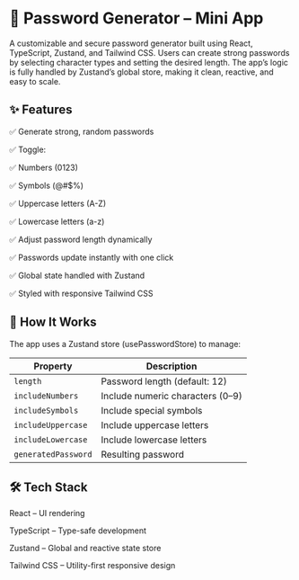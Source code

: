 # 🔐 Password Generator – Mini App
A customizable and secure password generator built using React, TypeScript, Zustand, and Tailwind CSS. Users can create strong passwords by selecting character types and setting the desired length. The app’s logic is fully handled by Zustand’s global store, making it clean, reactive, and easy to scale.

## ✨ Features
✅ Generate strong, random passwords

✅ Toggle:

✅ Numbers (0123)

✅ Symbols (@#$%)

✅ Uppercase letters (A-Z)

✅ Lowercase letters (a-z)

✅ Adjust password length dynamically

✅ Passwords update instantly with one click

✅ Global state handled with Zustand

✅ Styled with responsive Tailwind CSS

## 🧠 How It Works
The app uses a Zustand store (usePasswordStore) to manage:

| Property            | Description                      |
| ------------------- | -------------------------------- |
| `length`            | Password length (default: 12)    |
| `includeNumbers`    | Include numeric characters (0–9) |
| `includeSymbols`    | Include special symbols          |
| `includeUppercase`  | Include uppercase letters        |
| `includeLowercase`  | Include lowercase letters        |
| `generatedPassword` | Resulting password               |

## 🛠 Tech Stack
React – UI rendering

TypeScript – Type-safe development

Zustand – Global and reactive state store

Tailwind CSS – Utility-first responsive design
